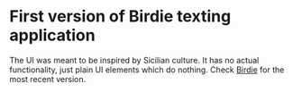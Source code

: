 # First version of Birdie texting application

The UI was meant to be inspired by Sicilian culture. It has no actual functionality, just plain UI elements which do nothing. Check [Birdie](https://github.com/Davidtozz/birdie) for the most recent version. 

